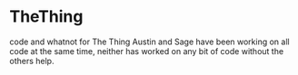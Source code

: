 # TheThing
code and whatnot for The Thing
Austin and Sage have been working on all code at the same time, neither has worked on any bit of code without the others help.
